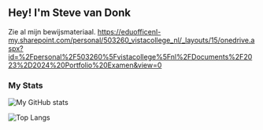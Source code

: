 ## Hey! I'm Steve van Donk 

Zie al mijn bewijsmateriaal.
https://eduofficenl-my.sharepoint.com/personal/503260_vistacollege_nl/_layouts/15/onedrive.aspx?id=%2Fpersonal%2F503260%5Fvistacollege%5Fnl%2FDocuments%2F2023%2D2024%20Portfolio%20Examen&view=0

### My Stats

![My GitHub stats](https://github-readme-stats.vercel.app/api?username=StevevnDonk&count_private=true&show_icons=true&theme=radical)

![Top Langs](https://github-readme-stats.vercel.app/api/top-langs/?username=StevevnDonk&theme=radical)
